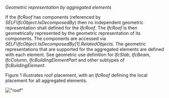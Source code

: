 _Geometric representation by aggregated elements_

If the _IfcRoof_ has components (referenced by _SELF\IfcObject.IsDecomposedBy_) then no independent geometric representation shall defined for the _IfcRoof_. The _IfcRoof_ is then geometrically represented by the geometric representation of its components. The components are accessed via _SELF\IfcObject.IsDecomposedBy[1].RelatedObjects_. The geometric representations that are supported for the aggregated elements are defined with each element. See geometric use definition for _IfcSlab_, _IfcBeam_, _IfcColumn_, _IfcBuildingElementPart_ and other subtypes of _IfcBuildingElement_.

Figure 1 illustrates roof placement, with an _IfcRoof_ defining the local placement for all aggregated elements.

!["roof"](../../../figures/ifcroof-layout1.gif "Figure 1 &mdash; Roof placement")